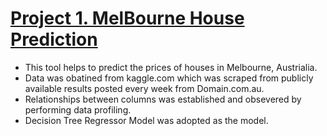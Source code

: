 # [Project 1. MelBourne House Prediction](https://github.com/Felixishabiyi/Data-Science-Projects/blob/main/MelBourne%20House%20Prediction%20Model.ipynb)
* This tool helps to predict the prices of houses in Melbourne, Austrialia.
* Data was obatined from kaggle.com which was scraped from publicly available results posted every week from Domain.com.au.
* Relationships between columns was established and obsevered by performing data profiling.
* Decision Tree Regressor Model was adopted as the model. 
